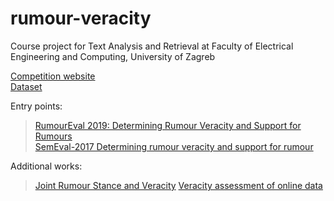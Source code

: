 # rumour-veracity
Course project for Text Analysis and Retrieval at Faculty of Electrical Engineering and Computing, University of Zagreb


[Competition website][1]  \
[Dataset][2] 

Entry points: 
 > [RumourEval 2019: Determining Rumour Veracity and Support for Rumours][3] \
 > [SemEval-2017 Determining rumour veracity and support for rumour][4]


Additional works:
 > [Joint Rumour Stance and Veracity][5]
 > [Veracity assessment of online data][6]

[1]:https://competitions.codalab.org/competitions/19938
[2]:https://figshare.com/articles/dataset/RumourEval_2019_data/8845580
[3]:https://aclanthology.org/S19-2147.pdf
[4]:https://aclanthology.org/S17-2006.pdf
[5]:https://aclanthology.org/W19-6122.pdf
[6]:https://www.sciencedirect.com/science/article/pii/S0167923619301617
